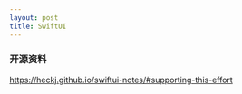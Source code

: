 ```yaml
---
layout: post
title: SwiftUI
---
```


###  开源资料
https://heckj.github.io/swiftui-notes/#supporting-this-effort

